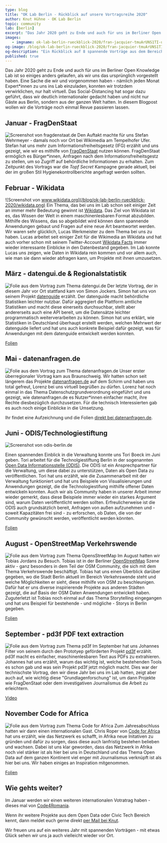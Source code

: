 ```yaml
---
type: blog
title: "OK Lab Berlin - Rückblick auf unsere Vortragsreihe 2020"
author: Knut Hühne - OK Lab Berlin
topic: community
lab: [berlin]
excerpt: "Das Jahr 2020 geht zu Ende und auch für uns im Berliner Open Knowledge Lab ist so einiges anders gelaufen, als wir uns das ursprünglich vorgestellt haben. Eine Sache die wir und vorgenommen haben - nämlich jeden Monat Expert*innen zu uns ins Lab einzuladen, um uns Vorträge zu ihren Themen anzuhören, konnten wir trotzdem verwirklichen. In diesem Fall hat das Social-Distancing sogar dazu geführt, dass wir deutlich internationaler gedacht haben und nicht nur Gäste aus Berlin, sondern aus der ganzen Welt hatten. In diesem Blogpost wollen wir die Vorträge noch einmal Revue passieren lassen." 
images:
   - imgname: ok-lab-berlin-rueckblick-2020/fran-jacquier-tmuArUNS1TI-unsplash.png
og-image: /blog/ok-lab-berlin-rueckblick-2020/fran-jacquier-tmuArUNS1TI-unsplash.png
og-description: "Ein Rückblick auf 8 spannende Vorträge aus dem Bereiche Open Data und Civic Tech"
published: true
---
```


Das Jahr 2020 geht zu Ende und auch für uns im Berliner Open Knowledge Lab ist so einiges anders gelaufen, als wir uns das ursprünglich vorgestellt haben. Eine Sache die wir und vorgenommen haben - nämlich jeden Monat Expert\*innen zu uns ins Lab einzuladen, konnten wir trotzdem verwirklichen, nur halt virtuell. Das Social-Distancing hat sogar dazu geführt, dass wir deutlich internationaler gedacht haben und nicht nur Gäste aus Berlin, sondern aus der ganzen Welt hatten. In diesem Blogpost wollen wir die Vorträge noch einmal Revue passieren lassen.

## Januar - FragDenStaat
![Screenshot von fragdenstaat.de](/blog/ok-lab-berlin-rueckblick-2020/fragdenstaat.png)
Den Auftakt machte für uns Stefan Wehrmeyer - damals noch vor Ort bei Wikimedia am Tempelhofer Ufer. Stefan hat uns mehr zum Informationsfreiheitsgesetz (IFG) erzählt und uns gezeigt, wie wir es mithilfe von [FragDenStaat](https://fragdenstaat.de) nutzen können. FragDenStaat ermöglich es Bürger\*innen, Anfragen nach dem Informationsfreiheitsgestz zu stellen, um so Zugriff auf behördliche Informationen zu erhalten. Zum Zeitpunkt des Vortrags war die *Topf Secret* Kampagne gerade aktuell, bei der im großen Stil Hygienekontrollberichte angefragt werden sollten.


## Februar - Wikidata 
![Screenshot von www.wikidata.org](/blog/ok-lab-berlin-rueckblick-2020/wikidata.png)
Ein Thema, das bei uns im Lab schon seit einiger Zeit an immer mehr Bedeutung gewinnt ist [Wikidata](https://wikidata.org). Das Ziel von Wikidata ist es, das Wissen der Welt in einem maschinenlesbaren Format abzubilden. Mithilfe des Wissens, das so abgebildet wird können dann spannende Anwendungen gebaut und Fragen auf eine neue Art beantwortet werden. Wir waren sehr glücklich, Lucas Werkmeister zu dem Thema bei uns zu haben. Lucas arbeitet seit einiger Zeit für die Wikimedia an Wikidata und hat auch vorher schon mit seinem Twitter-Account [Wikidata Facts](https://twitter.com/WikidataFacts) immer wieder interessante Einblicke in den Datenbestand gegeben. Im Lab konnte Lucas uns zeigen, wie Daten in Wikidata rein kommen und vor allem auch, wie man sie dann wieder abfragen kann, um Projekte mit ihnen umzusetzen.

## März - datengui.de & Regionalstatistik 
![Folie aus dem Vortrag zum Thema datengui.de](/blog/ok-lab-berlin-rueckblick-2020/datenguide.png)
Der letzte Vortrag, der in diesem Jahr vor Ort stattfand kam von Simon Jockers. Simon hat uns von seinem Projekt [datenguide](https://datengui.de) erzählt. Der datenguide macht behördliche Statistiken leichter nutzbar. Dafür aggregiert die Plattform amtliche Statistiken und macht diese einerseits durchsuchbar, stellt aber andererseits auch eine API bereit, um die Datensätze leichter programmatisch weiterverarbeiten zu können. Simon hat uns erklärt, wie Statistiken in Deutschland überhaupt erstellt werden, welchen Mehrwert der datenguide liefert und hat uns auch konkrete Beispiel dafür gezeigt, was für Anwendungen mit dem datenguide entwickelt werden konnten.

[Folien](https://downloads.datengui.de/slides/oklab2020.pdf)

## Mai - datenanfragen.de
![Folie aus dem Vortrag zum Thema datenanfragen.de](/blog/ok-lab-berlin-rueckblick-2020/datenanfragen.png)
Unser erster überregionaler Vortrag kam aus Braunschweig. Wir hatten schon seit längerem das Projekte [datenanfragen.de](https://datenanfragen.de) auf dem Schirm und haben uns total gefreut, Lorenz bei uns virtuell begrüßen zu dürfen. Lorenz hat noch einmal in das Thema Datenschutzgrundverordnung eingeführt und uns gezeigt, wie datenanfragen.de es Nutzer\*innen einfacher macht, ihre Rechte diesbezüglich durchzusetzen. Für die technisch Interessierten gab es auch noch einige Einblicke in die Umsetzung. 

Ihr findet eine Aufzeichnung und die Folien [direkt bei datenanfragen.de](https://www.datenanfragen.de/verein/event/okl-berlin-05-2020/).

## Juni - ODIS/Technologiestiftung
![Screenshot von odis-berlin.de](/blog/ok-lab-berlin-rueckblick-2020/odis.png)

Einen spannenden Einblick in die Verwaltung konnte uns Tori Boeck im Juni geben. Tori arbeitet für die Technolgiestiftung Berlin in der sogenannten
[Open Data Informationsstelle (ODIS)](https://odis-berlin.de). Die ODIS ist ein Ansprechpartner für die Verwaltung, um diese dabei zu unterstützen, Daten als Open Data zu
veröffentlichen. Tori hat uns erzählt, wie die Zusammenarbeit mit der Verwaltung funktioniert und hat uns Beispiele von Visualisierungen und Anwendungen
gezeigt, die die Technologiestifung mithilfe offener Daten entwickeln konnten. Auch wir als Community haben in unserer Arbeit immer wieder gemerkt, dass diese
Beispiele immer wieder ein starkes Argument sind, warum Daten veröffentlicht werden sollten. Erfreulicherweise ist die ODIS auch grundsätzlich bereit, Anfragen von außen aufzunehmen
und - soweit Kapazitäten frei sind - zu erforschen, ob Daten, die von der Community gewünscht werden, veröffentlicht werden könnten.

[Folien](https://drive.google.com/file/d/10Hxyf8Zd3oIhReaVdIB2Oowh6LiUAMyJ/view)

## August - OpenStreetMap Verkehrswende
![Folie aus dem Vortrag zum Thema OpensStreetMap](/blog/ok-lab-berlin-rueckblick-2020/verkehrswende.png)
Im August hatten wir Tobias Jordans zu Besuch. Tobias ist in der Berliner [OpenStreetMap](http://openstreetmap.org) Szene aktiv - ganz besonders in dem Teil der OSM Community,
die sich mit dem Thema Verkehrswende beschäftigt. Tobias hat uns einen Überblick darüber gegeben, wo die Stadt Berlin aktuell im Bereich 
Verkehrswende steht und welche Möglichkeiten er sieht, diese mithilfe von OSM zu beschleunigen. Dafür hat er uns diverse inspirierende Projekte
aus anderen Städten gezeigt, die auf Basis der OSM Daten Anwendungen entwickelt haben. Zuguterletzt ist Tobias noch einmal auf das Thema 
Storytelling eingegangen und hat uns Beispiel für bestehende - und mögliche - Storys in Berlin gegeben.

[Folien](https://docs.google.com/presentation/d/1VFiBgJfXRqSw3uVpHoB2CIHm7rOMECdOXVgEyja_lA4/edit?usp=sharing)

## September - pd3f PDF text extraction
![Folie aus dem Vortrag zum Thema pd3f](/blog/ok-lab-berlin-rueckblick-2020/pd3f.png)
Im September hat uns Johannes Filter von seinem durch den Prototyep geförderten Projekt [pd3f](https://pd3f.com) erzählt. 
pd3f macht es einfacher, maschinenlesbaren Text aus PDFs zu extrahieren. Johannes hat uns erzählt,
warum das wichtig ist, welche bestehenden Tools es schon gab und was sein Projekt pd3f jetzt
möglich macht. Dies war der technischste Vortrag, den wir diese Jahr bei uns im Lab hatten, zeigt aber
auch auf, wie wichtig diese "Grundlagenforschung" ist, um dann Projekte wie FragDenStaat oder dem investigativen Journalismus
die Arbeit zu erleichtern.

[Video](https://video.codefor.de/videos/watch/45bde3be-b34d-4c28-84ee-f476fca63d34)

## November Code for Africa
![Folie aus dem Vortrag zum Thema Code for Africa](/blog/ok-lab-berlin-rueckblick-2020/cfa.png)
Zum Jahresabschluss hatten wir dann einen internationalen Gast. Chris Roper von [Code for Africa](https://github.com/CodeForAfrica/)
hat uns erzählt, wie das Netzwerk es schafft, in Afrika neue Initativen zu gründen und dafür zu sorgen,
dass diese auch lanfristig bestehen belieben und wachsen. Dabei ist uns klar geworden, dass das Netzwerk 
in Afrika noch viel stärker ist als hier bei uns in Deutschland und das Thema Open Data auf dem ganzen Kontinent viel
enger mit Journalismus verknüpft ist als hier bei uns. Wir haben einiges an Inspiration mitgenommen.

[Folien](https://codeforberlin.github.io/files/CfAFRICA%20%7C%20Presentation%20%7C%20for%20Code%20for%20Berlin.pdf)

## Wie gehts weiter?
Im Januar werden wir einen weiteren internationalen Votratrag haben - dieses mal von [Code4Romania](https://code4.ro/ro/en).

Wenn ihr weitere Projekte aus dem Open Data oder Civic Tech Bereich kennt, dann meldet euch gerne direkt
[per Mail bei Knut](mailto:ok-talks@k-nut.eu).

Wir freuen uns auf ein weiteres Jahr mit spannenden Vorträgen - mit etwas Glück sehen wir uns ja auch vielleicht wieder vor Ort. 